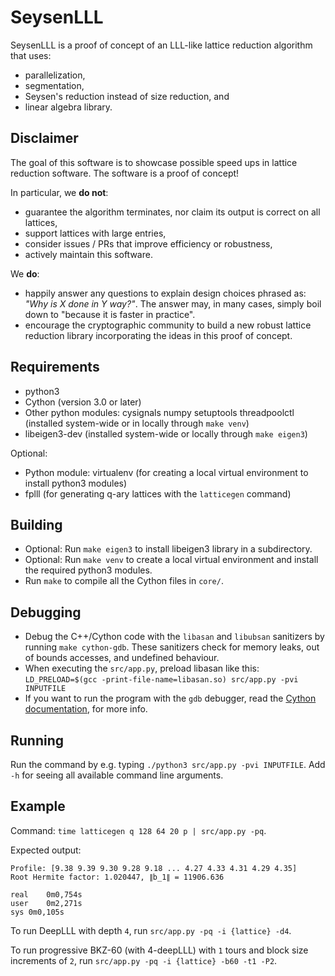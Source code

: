 # SeysenLLL

SeysenLLL is a proof of concept of an LLL-like lattice reduction algorithm that uses:

- parallelization,
- segmentation,
- Seysen's reduction instead of size reduction, and
- linear algebra library.

## Disclaimer

The goal of this software is to showcase possible speed ups in lattice reduction software.
The software is a proof of concept!

In particular, we **do not**:

- guarantee the algorithm terminates, nor claim its output is correct on all lattices,
- support lattices with large entries,
- consider issues / PRs that improve efficiency or robustness,
- actively maintain this software.

We **do**:

- happily answer any questions to explain design choices phrased as: _"Why is X done in Y way?"_. The answer may, in many cases, simply boil down to "because it is faster in practice".
- encourage the cryptographic community to build a new robust lattice reduction library incorporating the ideas in this proof of concept.

## Requirements

- python3
- Cython (version 3.0 or later)
- Other python modules: cysignals numpy setuptools threadpoolctl (installed system-wide or in locally through `make venv`)
- libeigen3-dev (installed system-wide or locally through `make eigen3`)

Optional:

- Python module: virtualenv (for creating a local virtual environment to install python3 modules)
- fplll (for generating q-ary lattices with the `latticegen` command)

## Building

- Optional: Run `make eigen3` to install libeigen3 library in a subdirectory.
- Optional: Run `make venv` to create a local virtual environment and install the required python3 modules.
- Run `make` to compile all the Cython files in `core/`.

## Debugging

- Debug the C++/Cython code with the `libasan` and `libubsan` sanitizers by running `make cython-gdb`.
    These sanitizers check for memory leaks, out of bounds accesses, and undefined behaviour.
- When executing the `src/app.py`, preload libasan like this:
    `LD_PRELOAD=$(gcc -print-file-name=libasan.so) src/app.py -pvi INPUTFILE`
- If you want to run the program with the `gdb` debugger, read the [Cython documentation](https://cython.readthedocs.io/en/stable/src/userguide/debugging.html#running-the-debugger), for more info.

## Running

Run the command by e.g. typing `./python3 src/app.py -pvi INPUTFILE`.
Add `-h` for seeing all available command line arguments.

## Example

Command: `time latticegen q 128 64 20 p | src/app.py -pq`.

Expected output:
```
Profile: [9.38 9.39 9.30 9.28 9.18 ... 4.27 4.33 4.31 4.29 4.35]
Root Hermite factor: 1.020447, ∥b_1∥ = 11906.636

real	0m0,754s
user	0m2,271s
sys	0m0,105s
```

To run DeepLLL with depth `4`, run `src/app.py -pq -i {lattice} -d4`.

To run progressive BKZ-60 (with 4-deepLLL) with `1` tours and block size increments of `2`, run `src/app.py -pq -i {lattice} -b60 -t1 -P2`.
